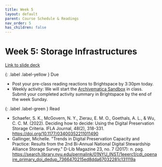 ```yaml
---
title: Week 5
layout: default
parent: Course Schedule & Readings
nav_order: 5
has_children: false
---
```


# Week 5: Storage Infrastructures
<a href="https://drive.google.com/file/d/1pgeNwjYmxixx-3cmzEtA6UicMjV5aGSf/view?usp=sharing" target="_blank">Link to slide deck</a>

{: .label .label-yellow }
Due

* Post your pre-class reading reactions to Brightspace by 3:30pm today.
* Weekly activity: We will start the <a href="https://digital-archives.github.io/HISTGA1011/activities/archivematica.html" target="_blank">Archivematica Sandbox</a> in class. Submit your completed activity summary in Brightspace by the end of the week Sunday.

{: .label .label-green }
Read

* Schaefer, S. K., McGovern, N. Y., Zierau, E. M. O., Goethals, A. L., & Wu, C. C. M. (2022). Deciding how to decide: Using the Digital Preservation Storage Criteria. IFLA Journal, 48(2), 318-331. <a href="https://doi.org/10.1177/03400352211011490" target="_blank">https://doi.org/10.1177/03400352211011490</a>
* Gallinger, Michelle. "Trends in Digital Preservation Capacity and Practice: Results from the 2nd Bi-Annual National Digital Stewardship Alliance Storage Survey." D-Lib Magazine 23, no. 7 (2017): n. pag. <a href="https://search.library.nyu.edu/permalink/01NYU_INST/1eeerc1/cdi_openaire_primary_doi_dedup_7366470215ed8dda67032281c131119a" target="_blank">https://search.library.nyu.edu/permalink/01NYU_INST/1eeerc1/cdi_openaire_primary_doi_dedup_7366470215ed8dda67032281c131119a</a>
